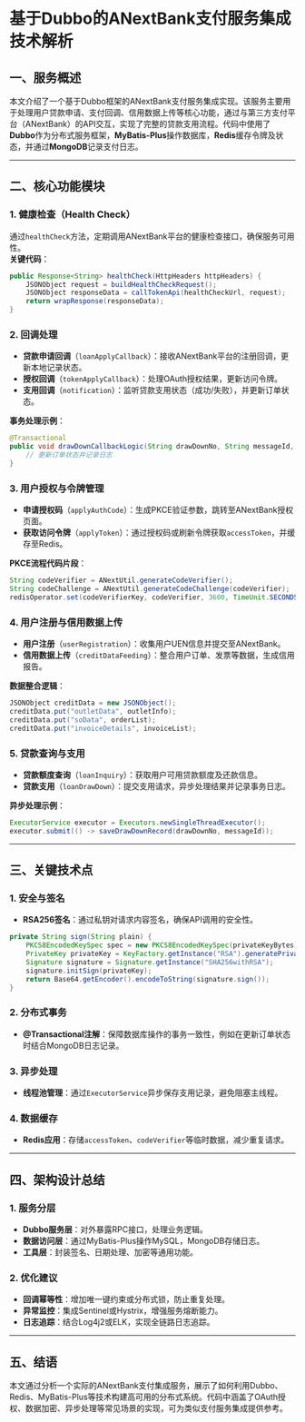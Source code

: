 # 基于Dubbo的ANextBank支付服务集成技术解析

## 一、服务概述  
本文介绍了一个基于Dubbo框架的ANextBank支付服务集成实现。该服务主要用于处理用户贷款申请、支付回调、信用数据上传等核心功能，通过与第三方支付平台（ANextBank）的API交互，实现了完整的贷款支用流程。代码中使用了**Dubbo**作为分布式服务框架，**MyBatis-Plus**操作数据库，**Redis**缓存令牌及状态，并通过**MongoDB**记录支付日志。

---

## 二、核心功能模块

### 1. 健康检查（Health Check）  
通过`healthCheck`方法，定期调用ANextBank平台的健康检查接口，确保服务可用性。  
**关键代码**：  
```java
public Response<String> healthCheck(HttpHeaders httpHeaders) {
    JSONObject request = buildHealthCheckRequest();
    JSONObject responseData = callTokenApi(healthCheckUrl, request);
    return wrapResponse(responseData);
}
```

### 2. 回调处理  
- **贷款申请回调**（`loanApplyCallback`）：接收ANextBank平台的注册回调，更新本地记录状态。  
- **授权回调**（`tokenApplyCallback`）：处理OAuth授权结果，更新访问令牌。  
- **支用回调**（`notification`）：监听贷款支用状态（成功/失败），并更新订单状态。  

**事务处理示例**：  
```java
@Transactional
public void drawDownCallbackLogic(String drawDownNo, String messageId, String status) {
    // 更新订单状态并记录日志
}
```

### 3. 用户授权与令牌管理  
- **申请授权码**（`applyAuthCode`）：生成PKCE验证参数，跳转至ANextBank授权页面。  
- **获取访问令牌**（`applyToken`）：通过授权码或刷新令牌获取`accessToken`，并缓存至Redis。  

**PKCE流程代码片段**：  
```java
String codeVerifier = ANextUtil.generateCodeVerifier();
String codeChallenge = ANextUtil.generateCodeChallenge(codeVerifier);
redisOperator.set(codeVerifierKey, codeVerifier, 3600, TimeUnit.SECONDS);
```

### 4. 用户注册与信用数据上传  
- **用户注册**（`userRegistration`）：收集用户UEN信息并提交至ANextBank。  
- **信用数据上传**（`creditDataFeeding`）：整合用户订单、发票等数据，生成信用报告。  

**数据整合逻辑**：  
```java
JSONObject creditData = new JSONObject();
creditData.put("outletData", outletInfo);
creditData.put("soData", orderList);
creditData.put("invoiceDetails", invoiceList);
```

### 5. 贷款查询与支用  
- **贷款额度查询**（`loanInquiry`）：获取用户可用贷款额度及还款信息。  
- **贷款支用**（`loanDrawDown`）：提交支用请求，异步处理结果并记录事务日志。  

**异步处理示例**：  
```java
ExecutorService executor = Executors.newSingleThreadExecutor();
executor.submit(() -> saveDrawDownRecord(drawDownNo, messageId));
```

---

## 三、关键技术点

### 1. 安全与签名  
- **RSA256签名**：通过私钥对请求内容签名，确保API调用的安全性。  
```java
private String sign(String plain) {
    PKCS8EncodedKeySpec spec = new PKCS8EncodedKeySpec(privateKeyBytes);
    PrivateKey privateKey = KeyFactory.getInstance("RSA").generatePrivate(spec);
    Signature signature = Signature.getInstance("SHA256withRSA");
    signature.initSign(privateKey);
    return Base64.getEncoder().encodeToString(signature.sign());
}
```

### 2. 分布式事务  
- **@Transactional注解**：保障数据库操作的事务一致性，例如在更新订单状态时结合MongoDB日志记录。  

### 3. 异步处理  
- **线程池管理**：通过`ExecutorService`异步保存支用记录，避免阻塞主线程。  

### 4. 数据缓存  
- **Redis应用**：存储`accessToken`、`codeVerifier`等临时数据，减少重复请求。  

---

## 四、架构设计总结

### 1. 服务分层  
- **Dubbo服务层**：对外暴露RPC接口，处理业务逻辑。  
- **数据访问层**：通过MyBatis-Plus操作MySQL，MongoDB存储日志。  
- **工具层**：封装签名、日期处理、加密等通用功能。  

### 2. 优化建议  
- **回调幂等性**：增加唯一键约束或分布式锁，防止重复处理。  
- **异常监控**：集成Sentinel或Hystrix，增强服务熔断能力。  
- **日志追踪**：结合Log4j2或ELK，实现全链路日志追踪。  

---

## 五、结语  
本文通过分析一个实际的ANextBank支付集成服务，展示了如何利用Dubbo、Redis、MyBatis-Plus等技术构建高可用的分布式系统。代码中涵盖了OAuth授权、数据加密、异步处理等常见场景的实现，可为类似支付服务集成提供参考。